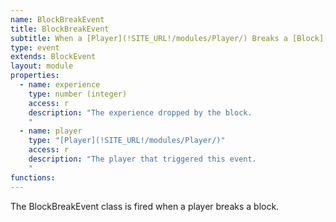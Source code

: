 ```yaml
---
name: BlockBreakEvent
title: BlockBreakEvent
subtitle: When a [Player](!SITE_URL!/modules/Player/) Breaks a [Block](!SITE_URL!/modules/Block/)
type: event
extends: BlockEvent
layout: module
properties:
  - name: experience
    type: number (integer)
    access: r
    description: "The experience dropped by the block.
    "
  - name: player
    type: "[Player](!SITE_URL!/modules/Player/)"
    access: r
    description: "The player that triggered this event.
    "
functions:
---
```


The BlockBreakEvent class is fired when a player breaks a block.
